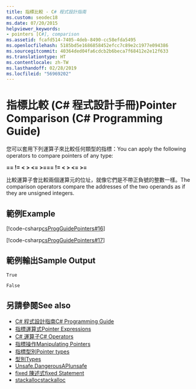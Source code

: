 ```yaml
---
title: 指標比較 - C# 程式設計指南
ms.custom: seodec18
ms.date: 07/20/2015
helpviewer_keywords:
- pointers [C#], comparison
ms.assetid: fcafd514-7405-4deb-8490-cc58efda5495
ms.openlocfilehash: 5185bd5e1686858452efcc7c89e2c1977e094386
ms.sourcegitcommit: 40364ded04fa6cdcb2b6beca7f68412e2e12f633
ms.translationtype: HT
ms.contentlocale: zh-TW
ms.lasthandoff: 02/28/2019
ms.locfileid: "56969202"
---
```

# <a name="pointer-comparison-c-programming-guide"></a><span data-ttu-id="0f417-102">指標比較 (C# 程式設計手冊)</span><span class="sxs-lookup"><span data-stu-id="0f417-102">Pointer Comparison (C# Programming Guide)</span></span>
<span data-ttu-id="0f417-103">您可以套用下列運算子來比較任何類型的指標：</span><span class="sxs-lookup"><span data-stu-id="0f417-103">You can apply the following operators to compare pointers of any type:</span></span>  
  
 <span data-ttu-id="0f417-104">**==   !=   \<   >   \<=   >=**</span><span class="sxs-lookup"><span data-stu-id="0f417-104">**==   !=   \<   >   \<=   >=**</span></span>  
  
 <span data-ttu-id="0f417-105">比較運算子會比較兩個運算元的位址，就像它們是不帶正負號的整數一樣。</span><span class="sxs-lookup"><span data-stu-id="0f417-105">The comparison operators compare the addresses of the two operands as if they are unsigned integers.</span></span>  
  
## <a name="example"></a><span data-ttu-id="0f417-106">範例</span><span class="sxs-lookup"><span data-stu-id="0f417-106">Example</span></span>  
 [!code-csharp[csProgGuidePointers#16](~/samples/snippets/csharp/VS_Snippets_VBCSharp/csProgGuidePointers/CS/Pointers2.cs#16)]  
  
 [!code-csharp[csProgGuidePointers#17](~/samples/snippets/csharp/VS_Snippets_VBCSharp/csProgGuidePointers/CS/Pointers.cs#17)]  
  
## <a name="sample-output"></a><span data-ttu-id="0f417-107">範例輸出</span><span class="sxs-lookup"><span data-stu-id="0f417-107">Sample Output</span></span>  
 `True`  
  
 `False`  
  
## <a name="see-also"></a><span data-ttu-id="0f417-108">另請參閱</span><span class="sxs-lookup"><span data-stu-id="0f417-108">See also</span></span>

- [<span data-ttu-id="0f417-109">C# 程式設計指南</span><span class="sxs-lookup"><span data-stu-id="0f417-109">C# Programming Guide</span></span>](../../../csharp/programming-guide/index.md)
- [<span data-ttu-id="0f417-110">指標運算式</span><span class="sxs-lookup"><span data-stu-id="0f417-110">Pointer Expressions</span></span>](../../../csharp/programming-guide/unsafe-code-pointers/pointer-expressions.md)
- [<span data-ttu-id="0f417-111">C# 運算子</span><span class="sxs-lookup"><span data-stu-id="0f417-111">C# Operators</span></span>](../../../csharp/language-reference/operators/index.md)
- [<span data-ttu-id="0f417-112">指標操作</span><span class="sxs-lookup"><span data-stu-id="0f417-112">Manipulating Pointers</span></span>](../../../csharp/programming-guide/unsafe-code-pointers/manipulating-pointers.md)
- [<span data-ttu-id="0f417-113">指標型別</span><span class="sxs-lookup"><span data-stu-id="0f417-113">Pointer types</span></span>](../../../csharp/programming-guide/unsafe-code-pointers/pointer-types.md)
- [<span data-ttu-id="0f417-114">型別</span><span class="sxs-lookup"><span data-stu-id="0f417-114">Types</span></span>](../../../csharp/language-reference/keywords/types.md)
- [<span data-ttu-id="0f417-115">Unsafe.DangerousAPI</span><span class="sxs-lookup"><span data-stu-id="0f417-115">unsafe</span></span>](../../../csharp/language-reference/keywords/unsafe.md)
- [<span data-ttu-id="0f417-116">fixed 陳述式</span><span class="sxs-lookup"><span data-stu-id="0f417-116">fixed Statement</span></span>](../../../csharp/language-reference/keywords/fixed-statement.md)
- [<span data-ttu-id="0f417-117">stackalloc</span><span class="sxs-lookup"><span data-stu-id="0f417-117">stackalloc</span></span>](../../../csharp/language-reference/keywords/stackalloc.md)
